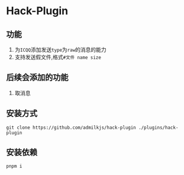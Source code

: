# Hack-Plugin

## 功能

1. 为`ICQQ`添加发送`type`为`raw`的消息的能力
2. 支持发送假文件,格式`#文件 name size`

## 后续会添加的功能

1. 取消息

## 安装方式
```
git clone https://github.com/admilkjs/hack-plugin ./plugins/hack-plugin
```
## 安装依赖
```
pnpm i
```